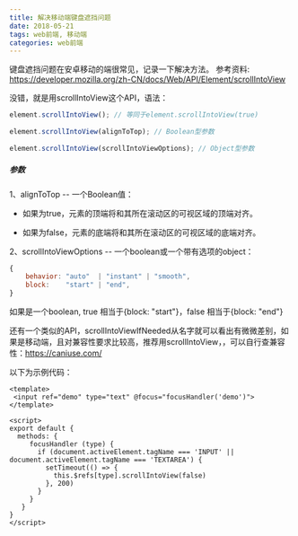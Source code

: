 ```yaml
---
title: 解决移动端键盘遮挡问题
date: 2018-05-21 
tags: web前端, 移动端
categories: web前端
---
```


键盘遮挡问题在安卓移动的端很常见，记录一下解决方法。
参考资料: https://developer.mozilla.org/zh-CN/docs/Web/API/Element/scrollIntoView

没错，就是用scrollIntoView这个API，语法：

```javascript
element.scrollIntoView(); // 等同于element.scrollIntoView(true) 
 
element.scrollIntoView(alignToTop); // Boolean型参数
 
element.scrollIntoView(scrollIntoViewOptions); // Object型参数
```
##### 参数
1、alignToTop -- 一个Boolean值：
- 如果为true，元素的顶端将和其所在滚动区的可视区域的顶端对齐。

- 如果为false，元素的底端将和其所在滚动区的可视区域的底端对齐。

2、scrollIntoViewOptions -- 一个boolean或一个带有选项的object：
```javascript
{
    behavior: "auto"  | "instant" | "smooth",
    block:    "start" | "end",
}
```
如果是一个boolean, true 相当于{block: "start"}，false 相当于{block: "end"}

还有一个类似的API，scrollIntoViewIfNeeded从名字就可以看出有微微差别，如果是移动端，且对兼容性要求比较高，推荐用scrollIntoView，，可以自行查兼容性：https://caniuse.com/

以下为示例代码：

```vue
<template>
 <input ref="demo" type="text" @focus="focusHandler('demo')">
</template>
 
<script>
export default {
  methods: {
     focusHandler (type) {
       if (document.activeElement.tagName === 'INPUT' || document.activeElement.tagName === 'TEXTAREA') {
         setTimeout(() => {
           this.$refs[type].scrollIntoView(false)
         }, 200)
       }
     }
   }
}
</script>
```